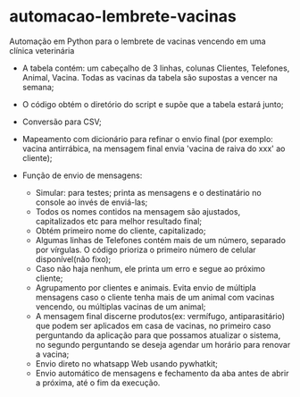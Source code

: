 # automacao-lembrete-vacinas
 Automação em Python para o lembrete de vacinas vencendo em uma  clínica veterinária

- A tabela contém: um cabeçalho de 3 linhas, colunas Clientes, Telefones, Animal, Vacina. Todas as vacinas da tabela são supostas a vencer na semana;

- O código obtém o diretório do script e supõe que a tabela estará junto;
- Conversão para CSV;
- Mapeamento com dicionário para refinar o envio final (por exemplo: vacina antirrábica, na mensagem final envia 'vacina de raiva do xxx' ao cliente);
- Função de envio de mensagens:
    - Simular: para testes; printa as mensagens e o destinatário no console ao invés de enviá-las;
    - Todos os nomes contidos na mensagem são ajustados, capitalizados etc para melhor resultado final;
    - Obtém primeiro nome do cliente, capitalizado;
    - Algumas linhas de Telefones contém mais de um número, separado por vírgulas. O código prioriza o primeiro número de celular disponível(não fixo);
    - Caso não haja nenhum, ele printa um erro e segue ao próximo cliente;
    - Agrupamento por clientes e animais. Evita envio de múltipla mensagens caso o cliente tenha mais de um animal com vacinas vencendo, ou múltiplas vacinas de um animal;
    - A mensagem final discerne produtos(ex: vermífugo, antiparasitário) que podem ser aplicados em casa de vacinas, no primeiro caso perguntando da aplicação para que possamos atualizar o sistema, no segundo perguntando se deseja agendar um horário para renovar a vacina;
    - Envio direto no whatsapp Web usando pywhatkit;
    - Envio automático de mensagens e fechamento da aba antes de abrir a próxima, até o fim da execução.
 
 
